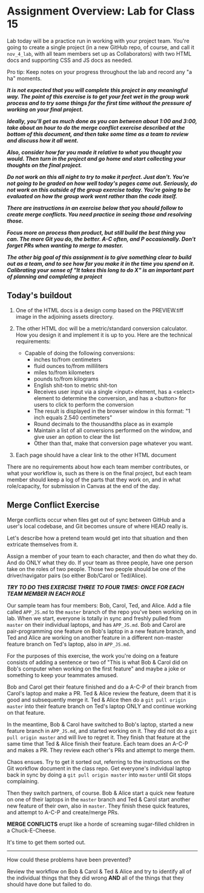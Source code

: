 # Assignment Overview: Lab for Class 15

Lab today will be a practice run in working with your project team. You're going to create a single project (in a new GitHub repo, of course, and call it `nov_4_lab`, with all team members set up as Collaborators) with two HTML docs and supporting CSS and JS docs as needed.

Pro tip: Keep notes on your progress throughout the lab and record any "a ha" moments.

***It is not expected that you will complete this project in any meaningful way. The point of this exercise is to get your feet wet in the group work process and to try some things for the first time without the pressure of working on your final project.***

***Ideally, you'll get as much done as you can between about 1:00 and 3:00, take about an hour to do the merge conflict exercise described at the bottom of this document, and then take some time as a team to review and discuss how it all went.***

***Also, consider how far you made it relative to what you thought you would. Then turn in the project and go home and start collecting your thoughts on the final project.***

***Do not work on this all night to try to make it perfect. Just don't. You're not going to be graded on how well today's pages came out. Seriously, do not work on this outside of the group exercise today. You're going to be evaluated on how the group work went rather than the code itself.***

***There are instructions in an exercise below that you should follow to create merge conflicts. You need practice in seeing those and resolving those.***

***Focus more on process than product, but still build the best thing you can. The more Git you do, the better. A-C often, and P occasionally. Don't forget PRs when wanting to merge to master.***

***The other big goal of this assignment is to give something clear to build out as a team, and to see how far you make it in the time you spend on it. Calibrating your sense of "It takes this long to do X" is an important part of planning and completing a project***

## Today's buildout

1. One of the HTML docs is a design comp based on the PREVIEW.tiff image in the adjoining assets directory.

2. The other HTML doc will be a metric/standard conversion calculator. How you design it and implement it is up to you. Here are the technical requirements:
	- Capable of doing the following conversions:
  		- inches to/from centimeters
  		- fluid ounces to/from milliliters
  		- miles to/from kilometers
  		- pounds to/from kilograms
  		- English shit-ton to metric shit-ton
		- Receives user input via a single \<input> element, has a \<select> element to determine the conversion, and has a \<button> for users to click to perform the conversion
		- The result is displayed in the browser window in this format: "1 inch equals 2.540 centimeters"
		- Round decimals to the thousandths place as in example
		- Maintain a list of all conversions performed on the window, and give user an option to clear the list
		- Other than that, make that conversion page whatever you want.

3. Each page should have a clear link to the other HTML document

There are no requirements about how each team member contributes, or what your workflow is, such as there is on the final project, but each team member should keep a log of the parts that they work on, and in what role/capacity, for submission in Canvas at the end of the day.

## Merge Conflict Exercise

Merge conflicts occur when files get out of sync between GitHub and a user's local codebase, and Git becomes unsure of where HEAD really is.

Let's describe how a pretend team would get into that situation and then extricate themselves from it.

Assign a member of your team to each character, and then do what they do. And do ONLY what they do. If your team as three people, have one person take on the roles of two people. Those two people should be one of the driver/navigator pairs (so either Bob/Carol or Ted/Alice).

***TRY TO DO THIS EXERCISE THREE TO FOUR TIMES: ONCE FOR EACH TEAM MEMBER IN EACH ROLE***

Our sample team has four members: Bob, Carol, Ted, and Alice. Add a file called `APP_JS.md` to the `master` branch of the repo you've been working on in lab. When we start, everyone is totally in sync and freshly pulled from `master` on their individual laptops, and has `APP_JS.md`. Bob and Carol are pair-programming one feature on Bob's laptop in a new feature branch, and Ted and Alice are working on another feature in a different non-master feature branch on Ted's laptop, also in `APP_JS.md`.

For the purposes of this exercise, the work you're doing on a feature consists of adding a sentence or two of "This is what Bob & Carol did on Bob's computer when working on the first feature" and maybe a joke or something to keep your teammates amused.

Bob and Carol get their feature finished and do a A-C-P of their branch from Carol's laptop and make a PR. Ted & Alice review the feature, deem that it is good and subsequently merge it. Ted & Alice then do a `git pull origin master` into their feature branch on Ted's laptop ONLY and continue working on that feature.

In the meantime, Bob & Carol have switched to Bob's laptop, started a new feature branch in `APP_JS.md`, and started working on it. They did not do a `git pull origin master` and will live to regret it. They finish that feature at the same time that Ted & Alice finish their feature. Each team does an A-C-P and makes a PR. They review each other's PRs and attempt to merge them.

Chaos ensues. Try to get it sorted out, referring to the instructions on the Git workflow document in the class repo. Get everyone's individual laptop back in sync by doing a `git pull origin master` into `master` until Git stops complaining.

Then they switch partners, of course. Bob & Alice start a quick new feature on one of their laptops in the `master` branch and Ted & Carol start another new feature of their own, also in `master`. They finish these quick features, and attempt to A-C-P and create/merge PRs.

**MERGE CONFLICTS** erupt like a horde of screaming sugar-filled children in a Chuck-E-Cheese.

It's time to get them sorted out.

---

How could these problems have been prevented?

Review the workflow on Bob & Carol & Ted & Alice and try to identify all of the individual things that they did wrong **AND** all of the things that they should have done but failed to do.
